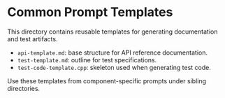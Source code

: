 # Common Prompt Templates

This directory contains reusable templates for generating documentation and test artifacts.

- `api-template.md`: base structure for API reference documentation.
- `test-template.md`: outline for test specifications.
- `test-code-template.cpp`: skeleton used when generating test code.

Use these templates from component-specific prompts under sibling directories.
